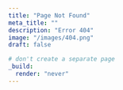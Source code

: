 ```yaml
---
title: "Page Not Found"
meta_title: ""
description: "Error 404"
image: "/images/404.png"
draft: false

# don't create a separate page
_build:
  render: "never"
---
```


